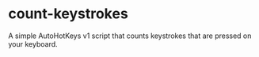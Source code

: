 # count-keystrokes

A simple AutoHotKeys v1 script that counts keystrokes that are pressed on your keyboard.